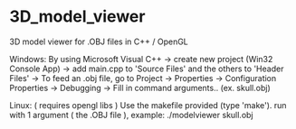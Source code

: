 3D_model_viewer
===============

3D model viewer for .OBJ files in C++ / OpenGL

Windows:
  By using Microsoft Visual C++
    -> create new project (Win32 Console App) -> add main.cpp to 'Source Files' and the others to 'Header Files'
    -> To feed an .obj file, go to Project -> Properties -> Configuration Properties -> Debugging -> Fill in command arguments.. (ex. skull.obj)

Linux:   ( requires opengl libs )
  Use the makefile provided (type 'make').
  run with 1 argument ( the .OBJ file ), example:
    ./modelviewer skull.obj


